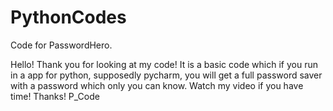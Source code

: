 # PythonCodes
Code for PasswordHero.

Hello! Thank you for looking at my code! 
It is a basic code which if you run in a app for python, supposedly pycharm, you will get a full password saver with a password which only you can know.
Watch my video if you have time!
Thanks!
P_Code
